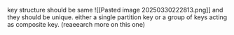
key structure should be same
![[Pasted image 20250330222813.png]]
and they should be unique. either a single partition key or a group of keys acting as composite key. (reaeearch more on this one)


